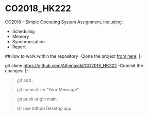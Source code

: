 # CO2018_HK222
CO2018 - Simple Operating System Assignment, including: 
- Scheduling 
- Memory
- Synchronization
- Report

##How to work within the repository 
-Clone the project [from here](https://github.com/Athenaxdd/CO2018_HK222): |-

  git clone https://github.com/Athenaxdd/CO2018_HK222
-Commit the changes: |- 
  > git add .

  > git commit -m "Your Message"
  
  > git push origin main
  
  > Or use Github Desktop app
  
